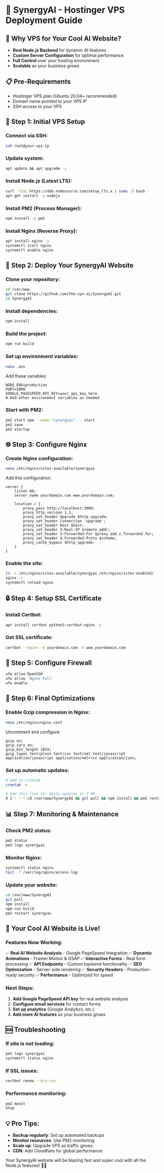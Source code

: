 # 🚀 SynergyAI - Hostinger VPS Deployment Guide

## 🎯 Why VPS for Your Cool AI Website?
- **Real Node.js Backend** for dynamic AI features
- **Custom Server Configuration** for optimal performance  
- **Full Control** over your hosting environment
- **Scalable** as your business grows

## 📋 Pre-Requirements
- Hostinger VPS plan (Ubuntu 20.04+ recommended)
- Domain name pointed to your VPS IP
- SSH access to your VPS

## 🔧 Step 1: Initial VPS Setup

### Connect via SSH:
```bash
ssh root@your-vps-ip
```

### Update system:
```bash
apt update && apt upgrade -y
```

### Install Node.js (Latest LTS):
```bash
curl -fsSL https://deb.nodesource.com/setup_lts.x | sudo -E bash -
apt-get install -y nodejs
```

### Install PM2 (Process Manager):
```bash
npm install -g pm2
```

### Install Nginx (Reverse Proxy):
```bash
apt install nginx -y
systemctl start nginx
systemctl enable nginx
```

## 📁 Step 2: Deploy Your SynergyAI Website

### Clone your repository:
```bash
cd /var/www
git clone https://github.com/the-syn-ai/SynergyAI.git
cd SynergyAI
```

### Install dependencies:
```bash
npm install
```

### Build the project:
```bash
npm run build
```

### Set up environment variables:
```bash
nano .env
```

Add these variables:
```env
NODE_ENV=production
PORT=3000
GOOGLE_PAGESPEED_API_KEY=your_api_key_here
# Add other environment variables as needed
```

### Start with PM2:
```bash
pm2 start npm --name "synergyai" -- start
pm2 save
pm2 startup
```

## 🌐 Step 3: Configure Nginx

### Create Nginx configuration:
```bash
nano /etc/nginx/sites-available/synergyai
```

Add this configuration:
```nginx
server {
    listen 80;
    server_name yourdomain.com www.yourdomain.com;

    location / {
        proxy_pass http://localhost:3000;
        proxy_http_version 1.1;
        proxy_set_header Upgrade $http_upgrade;
        proxy_set_header Connection 'upgrade';
        proxy_set_header Host $host;
        proxy_set_header X-Real-IP $remote_addr;
        proxy_set_header X-Forwarded-For $proxy_add_x_forwarded_for;
        proxy_set_header X-Forwarded-Proto $scheme;
        proxy_cache_bypass $http_upgrade;
    }
}
```

### Enable the site:
```bash
ln -s /etc/nginx/sites-available/synergyai /etc/nginx/sites-enabled/
nginx -t
systemctl reload nginx
```

## 🔒 Step 4: Setup SSL Certificate

### Install Certbot:
```bash
apt install certbot python3-certbot-nginx -y
```

### Get SSL certificate:
```bash
certbot --nginx -d yourdomain.com -d www.yourdomain.com
```

## 🎯 Step 5: Configure Firewall

```bash
ufw allow OpenSSH
ufw allow 'Nginx Full'
ufw enable
```

## 🚀 Step 6: Final Optimizations

### Enable Gzip compression in Nginx:
```bash
nano /etc/nginx/nginx.conf
```

Uncomment and configure:
```nginx
gzip on;
gzip_vary on;
gzip_min_length 1024;
gzip_types text/plain text/css text/xml text/javascript application/javascript application/xml+rss application/json;
```

### Set up automatic updates:
```bash
# Add to crontab
crontab -e

# Add this line for daily updates at 2 AM
0 2 * * * cd /var/www/SynergyAI && git pull && npm install && pm2 restart synergyai
```

## 📊 Step 7: Monitoring & Maintenance

### Check PM2 status:
```bash
pm2 status
pm2 logs synergyai
```

### Monitor Nginx:
```bash
systemctl status nginx
tail -f /var/log/nginx/access.log
```

### Update your website:
```bash
cd /var/www/SynergyAI
git pull
npm install
npm run build
pm2 restart synergyai
```

## 🎉 Your Cool AI Website is Live!

### Features Now Working:
✅ **Real AI Website Analysis** - Google PageSpeed integration
✅ **Dynamic Animations** - Framer Motion & GSAP
✅ **Interactive Forms** - Real form processing
✅ **API Endpoints** - Custom backend functionality
✅ **SEO Optimization** - Server-side rendering
✅ **Security Headers** - Production-ready security
✅ **Performance** - Optimized for speed

### Next Steps:
1. **Add Google PageSpeed API key** for real website analysis
2. **Configure email services** for contact forms
3. **Set up analytics** (Google Analytics, etc.)
4. **Add more AI features** as your business grows

## 🆘 Troubleshooting

### If site is not loading:
```bash
pm2 logs synergyai
systemctl status nginx
```

### If SSL issues:
```bash
certbot renew --dry-run
```

### Performance monitoring:
```bash
pm2 monit
htop
```

## 💡 Pro Tips:
- **Backup regularly**: Set up automated backups
- **Monitor resources**: Use PM2 monitoring
- **Scale up**: Upgrade VPS as traffic grows
- **CDN**: Add Cloudflare for global performance

Your SynergyAI website will be blazing fast and super cool with all the Node.js features! 🚀✨ 